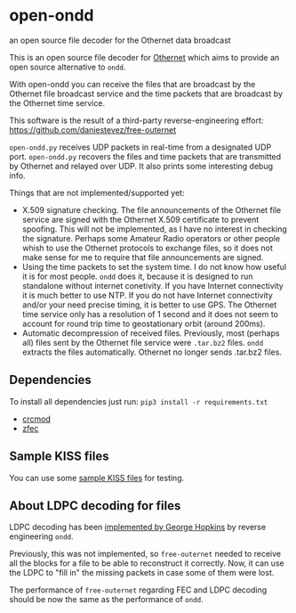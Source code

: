 # open-ondd 
an open source file decoder for the Othernet data broadcast

This is an open source file decoder for [Othernet](http://othernet.is/) which aims to provide an open source alternative to `ondd`.

With open-ondd you can receive the files that are broadcast by the Othernet file broadcast service and the time packets that are broadcast by the Othernet
time service.

This software is the result of a third-party reverse-engineering effort: https://github.com/daniestevez/free-outernet

`open-ondd.py` receives UDP packets in real-time from a designated UDP port.  `open-ondd.py` recovers the files and time packets that are transmitted by
Othernet and relayed over UDP. It also prints some interesting debug info.


Things that are not implemented/supported yet:

 * X.509 signature checking. The file announcements of the Othernet file service
   are signed with the Othernet X.509 certificate to prevent spoofing. This will
   not be implemented, as I have no interest in checking the signature. Perhaps
   some Amateur Radio operators or other people whish to use the Othernet
   protocols to exchange files, so it does not make sense for me to require
   that file announcements are signed.
 * Using the time packets to set the system time. I do not know how useful it
   is for most people. `ondd` does it, because it is designed to run standalone
   without internet conetivity. If you have Internet connectivity it is much
   better to use NTP. If you do not have Internet connectivity and/or your need
   precise timing, it is better to use GPS. The Othernet time service only has a
   resolution of 1 second and it does not seem to account for round trip time to
   geostationary orbit (around 200ms).
 * Automatic decompression of received files. Previously, most (perhaps all) files sent by
   the Othernet file service were `.tar.bz2` files. `ondd` extracts the files
   automatically. Othernet no longer sends .tar.bz2 files. 

## Dependencies

To install all dependencies just run: `pip3 install -r requirements.txt`

 * [crcmod](https://pypi.python.org/pypi/crcmod)
 * [zfec](https://pypi.python.org/pypi/zfec)

## Sample KISS files

You can use some [sample KISS files](https://drive.google.com/open?id=0B2pPGQkeEAfdbXFZNThCb1BLMzg) for testing.

## About LDPC decoding for files

LDPC decoding has been [implemented by George
Hopkins](https://github.com/daniestevez/free-outernet/pull/4) by reverse
engineering `ondd`.

Previously, this was not implemented, so `free-outernet` needed to receive all
the blocks for a file to be able to reconstruct it correctly. Now, it can use
the LDPC to "fill in" the missing packets in case some of them were lost.

The performance of `free-outernet` regarding FEC and LDPC decoding should
be now the same as the performance of `ondd`.

